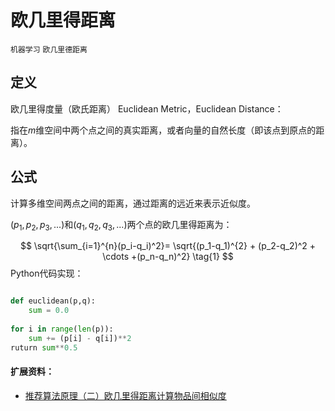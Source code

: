# 欧几里得距离
`机器学习`  `欧几里德距离`

## 定义

欧几里得度量（欧氏距离） Euclidean Metric，Euclidean Distance：

指在$m$维空间中两个点之间的真实距离，或者向量的自然长度（即该点到原点的距离）。

## 公式

计算多维空间两点之间的距离，通过距离的远近来表示近似度。

$(p_1,p_2,p_3,...)$和$(q_1,q_2,q_3,...)$两个点的欧几里得距离为：

$$
\sqrt{\sum_{i=1}^{n}(p_i-q_i)^2}= \sqrt{(p_1-q_1)^{2} + (p_2-q_2)^2 + \cdots +(p_n-q_n)^2} \tag{1}
$$
Python代码实现：

```python

def euclidean(p,q):
    sum = 0.0
    
for i in range(len(p)):
    sum += (p[i] - q[i])**2
ruturn sum**0.5
```


#### 扩展资料：

- [推荐算法原理（二）欧几里得距离计算物品间相似度](https://zhuanlan.zhihu.com/p/155960197)
